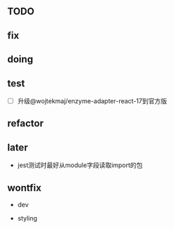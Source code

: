 ## TODO

## fix

## doing

## test

- [ ] 升级@wojtekmaj/enzyme-adapter-react-17到官方版

## refactor

## later

- jest测试时最好从module字段读取import的包

## wontfix

- dev

- styling
